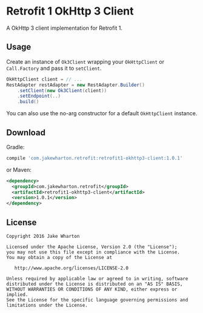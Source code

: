 Retrofit 1 OkHttp 3 Client
==========================

A OkHttp 3 client implementation for Retrofit 1.



Usage
-----

Create an instance of `Ok3Client` wrapping your `OkHttpClient` or `Call.Factory` and pass it to
`setClient`.

```java
OkHttpClient client = // ...
RestAdapter restAdapter = new RestAdapter.Builder()
    .setClient(new Ok3Client(client))
    .setEndpoint(..)
    .build()
```

You can also use the no-arg constructor for a default `OkHttpClient` instance.



Download
--------

Gradle:
```groovy
compile 'com.jakewharton.retrofit:retrofit1-okhttp3-client:1.0.1'
```
or Maven:
```xml
<dependency>
  <groupId>com.jakewharton.retrofit</groupId>
  <artifactId>retrofit1-okhttp3-client</artifactId>
  <version>1.0.1</version>
</dependency>
```



License
-------

    Copyright 2016 Jake Wharton

    Licensed under the Apache License, Version 2.0 (the "License");
    you may not use this file except in compliance with the License.
    You may obtain a copy of the License at

       http://www.apache.org/licenses/LICENSE-2.0

    Unless required by applicable law or agreed to in writing, software
    distributed under the License is distributed on an "AS IS" BASIS,
    WITHOUT WARRANTIES OR CONDITIONS OF ANY KIND, either express or implied.
    See the License for the specific language governing permissions and
    limitations under the License.
